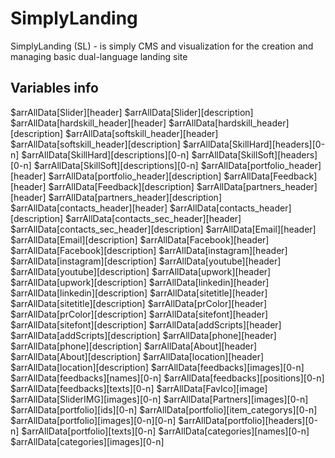 # SimplyLanding
SimplyLanding (SL) - is simply CMS and visualization for the creation and managing basic dual-language landing site 

## Variables info

$arrAllData[Slider][header]
$arrAllData[Slider][description]
$arrAllData[hardskill_header][header]
$arrAllData[hardskill_header][description]
$arrAllData[softskill_header][header]
$arrAllData[softskill_header][description]
$arrAllData[SkillHard][headers][0-n]
$arrAllData[SkillHard][descriptions][0-n]
$arrAllData[SkillSoft][headers][0-n]
$arrAllData[SkillSoft][descriptions][0-n]
$arrAllData[portfolio_header][header]
$arrAllData[portfolio_header][description]
$arrAllData[Feedback][header]
$arrAllData[Feedback][description]
$arrAllData[partners_header][header]
$arrAllData[partners_header][description]
$arrAllData[сontacts_header][header]
$arrAllData[сontacts_header][description]
$arrAllData[сontacts_sec_header][header]
$arrAllData[сontacts_sec_header][description]
$arrAllData[Email][header]
$arrAllData[Email][description]
$arrAllData[Facebook][header]
$arrAllData[Facebook][description]
$arrAllData[instagram][header]
$arrAllData[instagram][description]
$arrAllData[youtube][header]
$arrAllData[youtube][description]
$arrAllData[upwork][header]
$arrAllData[upwork][description]
$arrAllData[linkedin][header]
$arrAllData[linkedin][description]
$arrAllData[sitetitle][header]
$arrAllData[sitetitle][description]
$arrAllData[prColor][header]
$arrAllData[prColor][description]
$arrAllData[sitefont][header]
$arrAllData[sitefont][description]
$arrAllData[addScripts][header]
$arrAllData[addScripts][description]
$arrAllData[phone][header]
$arrAllData[phone][description]
$arrAllData[About][header]
$arrAllData[About][description]
$arrAllData[location][header]
$arrAllData[location][description]
$arrAllData[feedbacks][images][0-n]
$arrAllData[feedbacks][names][0-n]
$arrAllData[feedbacks][positions][0-n]
$arrAllData[feedbacks][texts][0-n]
$arrAllData[FavIco][image]
$arrAllData[SliderIMG][images][0-n]
$arrAllData[Partners][images][0-n]
$arrAllData[portfolio][ids][0-n]
$arrAllData[portfolio][item_categorys][0-n]
$arrAllData[portfolio][images][0-n][0-n]
$arrAllData[portfolio][headers][0-n]
$arrAllData[portfolio][texts][0-n]
$arrAllData[categories][names][0-n]
$arrAllData[categories][images][0-n]

